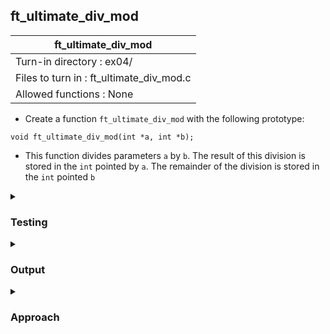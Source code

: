 ## ft_ultimate_div_mod

|               ft_ultimate_div_mod        |
|---------------------------------|
| Turn-in directory : ex04/       |
| Files to turn in : ft_ultimate_div_mod.c |
| Allowed functions : None       |

- Create a function <code>ft_ultimate_div_mod</code> with the following prototype:
```
void ft_ultimate_div_mod(int *a, int *b);
```
- This function divides parameters <code>a</code> by <code>b</code>. The result of this division is stored in the <code>int</code> pointed by <code>a</code>. The remainder of the division is stored in the <code>int</code> pointed <code>b</code>

<details>
<summary><h3>Testing</h3></summary>

<pre><code>#include &ltstdio.h&gt
int	main(void)
{
	int	a;
	int	b;

	a = 10;
	b = 3;
	printf("Before: a = %d, b = %d\n", a, b);
	ft_ultimate_div_mod(&a, &b);
	printf("After:  a = %d, b = %d\n", a, b);
	return (0);
} </pre></code>

See [testing file](main.c)

</details>

<details>
<summary><h3>Output</h3></summary>

<pre><code>Before: a = 10, b = 3
After:  a = 3, b = 1</code></pre>

</details>

<details>
<summary><h3>Approach</h3></summary>

This <a href=ft_ultimate_div_mod.c>exercise</a> is very similar to <a href=../03_ft_div_mod>ft_div_mod</a>, except that the results of division and modulus 'returned' into the values of <code>a</code> and <code>b</code>. 

But before you get carried away, remember that the code is executed sequentially. If we were to execute the following code, we would return the result of <code>a</code> divided by <code>b</code> in <code>a</code> but we would no longer be using the original value of <code>a</code> for the modulus operation:

<pre><code>void	ft_ultimate_div_mod(int *a, int *b)
{
	if (*b != 0)
	{
		*a = *a / *b;
		*b = *a % *b ;
	}
}</code></pre>

We'll need a temporary variable to retain the original value of <code>a</code>. Specifically, <code>temp_a</code> will store the original value of <code>a</code> and this value will be retrieved for the modulus operation:

<pre><code>void	ft_ultimate_div_mod(int *a, int *b)
{
	int	temp_a;

	if (*b != 0)
	{
		temp_a = *a;
		*a = *a / *b;
		*b = temp_a % *b;
	}
}</code></pre>

</details>

